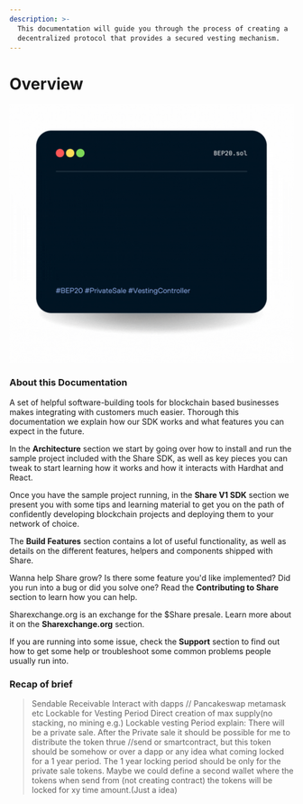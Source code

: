 ```yaml
---
description: >-
  This documentation will guide you through the process of creating a
  decentralized protocol that provides a secured vesting mechanism.
---
```


# Overview

![](.gitbook/assets/home.gif)

### About this Documentation

A set of helpful software-building tools for blockchain based businesses makes integrating with customers much easier. Thorough this documentation we explain how our SDK works and what features you can expect in the future.

In the **Architecture** section we start by going over how to install and run the sample project included with the Share SDK, as well as key pieces you can tweak to start learning how it works and how it interacts with Hardhat and React.

Once you have the sample project running, in the **Share V1 SDK** section we present you with some tips and learning material to get you on the path of confidently developing blockchain projects and deploying them to your network of choice.

The **Build Features** section contains a lot of useful functionality, as well as details on the different features, helpers and components shipped with Share.

Wanna help Share grow? Is there some feature you'd like implemented? Did you run into a bug or did you solve one? Read the **Contributing to Share** section to learn how you can help.

Sharexchange.org is an exchange for the $Share presale. Learn more about it on the **Sharexchange.org** section.

If you are running into some issue, check the **Support** section to find out how to get some help or troubleshoot some common problems people usually run into.

### Recap of brief

> Sendable Receivable Interact with dapps // Pancakeswap metamask etc Lockable for Vesting Period Direct creation of max supply(no stacking, no mining e.g.) Lockable vesting Period explain: There will be a private sale. After the Private sale it should be possible for me to distribute the token thrue //send or smartcontract, but this token should be somehow or over a dapp or any idea what coming locked for a 1 year period. The 1 year locking period should be only for the private sale tokens. Maybe we could define a second wallet where the tokens when send from (not creating contract) the tokens will be locked for xy time amount.(Just a idea)
